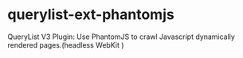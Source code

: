 # querylist-ext-phantomjs
QueryList V3 Plugin: Use PhantomJS to crawl Javascript dynamically rendered pages.(headless WebKit ) 
